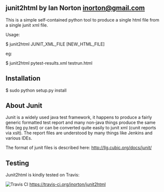 junit2html by Ian Norton <inorton@gmail.com>
-------------------------------------------------------------

This is a simple self-contained python tool to
produce a single html file from a single junit xml file.

Usage:

$ junit2html JUNIT_XML_FILE [NEW_HTML_FILE]

eg:

$ junit2html pytest-results.xml testrun.html


Installation
------------

$ sudo python setup.py install

About Junit
-----------

Junit is a widely used java test framework, it happens to produce a fairly
generic formatted test report and many non-java things produce the same files
(eg py.test) or can be converted quite easily to junit xml (cunit reports via 
xslt). The report files are understood by many things like Jenkins and various
 IDEs.

The format of junit files is described here: http://llg.cubic.org/docs/junit/

Testing
-------

Junit2html is kindly tested on Travis:

![Travis CI](https://travis-ci.org/inorton/junit2html.svg?branch=master)
https://travis-ci.org/inorton/junit2html 


